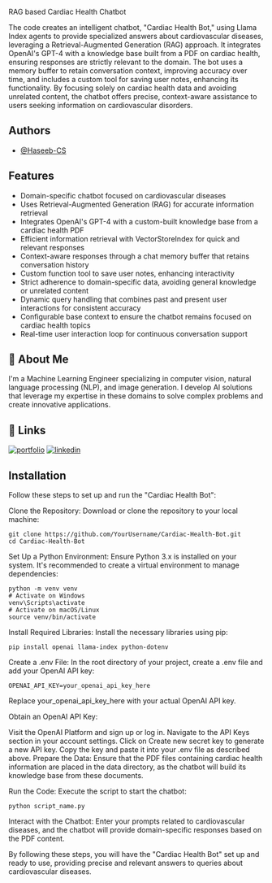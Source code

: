
RAG based Cardiac Health Chatbot



The code creates an intelligent chatbot, "Cardiac Health Bot," using Llama Index agents to provide specialized answers about cardiovascular diseases, leveraging a Retrieval-Augmented Generation (RAG) approach. It integrates OpenAI's GPT-4 with a knowledge base built from a PDF on cardiac health, ensuring responses are strictly relevant to the domain. The bot uses a memory buffer to retain conversation context, improving accuracy over time, and includes a custom tool for saving user notes, enhancing its functionality. By focusing solely on cardiac health data and avoiding unrelated content, the chatbot offers precise, context-aware assistance to users seeking information on cardiovascular disorders.


## Authors

- [@Haseeb-CS](https://github.com/Haseeb-CS)


## Features

- Domain-specific chatbot focused on cardiovascular diseases
- Uses Retrieval-Augmented Generation (RAG) for accurate information retrieval
- Integrates OpenAI's GPT-4 with a custom-built knowledge base from a cardiac health PDF
- Efficient information retrieval with VectorStoreIndex for quick and relevant responses
- Context-aware responses through a chat memory buffer that retains conversation history
- Custom function tool to save user notes, enhancing interactivity
- Strict adherence to domain-specific data, avoiding general knowledge or unrelated content
- Dynamic query handling that combines past and present user interactions for consistent accuracy
- Configurable base context to ensure the chatbot remains focused on cardiac health topics
- Real-time user interaction loop for continuous conversation support
## 🚀 About Me
I'm a Machine Learning Engineer specializing in computer vision, natural language processing (NLP), and image generation. I develop AI solutions that leverage my expertise in these domains to solve complex problems and create innovative applications.


## 🔗 Links
[![portfolio](https://img.shields.io/badge/my_portfolio-000?style=for-the-badge&logo=ko-fi&logoColor=white)](https://github.com/Haseeb-CS?tab=repositories)
[![linkedin](https://img.shields.io/badge/linkedin-0A66C2?style=for-the-badge&logo=linkedin&logoColor=white)](www.linkedin.com/in/shahhaseeb281)



## Installation

Follow these steps to set up and run the "Cardiac Health Bot":

Clone the Repository: Download or clone the repository to your local machine:

```
git clone https://github.com/YourUsername/Cardiac-Health-Bot.git
cd Cardiac-Health-Bot
```
Set Up a Python Environment: Ensure Python 3.x is installed on your system. It's recommended to create a virtual environment to manage dependencies:
```
python -m venv venv
# Activate on Windows
venv\Scripts\activate
# Activate on macOS/Linux
source venv/bin/activate
```
Install Required Libraries: Install the necessary libraries using pip:

```
pip install openai llama-index python-dotenv
```
Create a .env File:
In the root directory of your project, create a .env file and add your OpenAI API key:

```
OPENAI_API_KEY=your_openai_api_key_here
```
Replace your_openai_api_key_here with your actual OpenAI API key.

Obtain an OpenAI API Key:

Visit the OpenAI Platform and sign up or log in.
Navigate to the API Keys section in your account settings.
Click on Create new secret key to generate a new API key.
Copy the key and paste it into your .env file as described above.
Prepare the Data: Ensure that the PDF files containing cardiac health information are placed in the data directory, as the chatbot will build its knowledge base from these documents.

Run the Code: Execute the script to start the chatbot:

```
python script_name.py
```
Interact with the Chatbot: Enter your prompts related to cardiovascular diseases, and the chatbot will provide domain-specific responses based on the PDF content.

By following these steps, you will have the "Cardiac Health Bot" set up and ready to use, providing precise and relevant answers to queries about cardiovascular diseases.